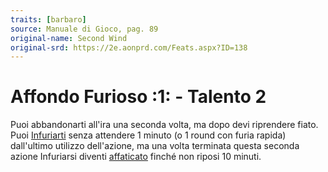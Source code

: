 ```yaml
---
traits: [barbaro]
source: Manuale di Gioco, pag. 89
original-name: Second Wind
original-srd: https://2e.aonprd.com/Feats.aspx?ID=138
---
```


# Affondo Furioso :1: - Talento 2

Puoi abbandonarti all'ira una seconda volta, ma dopo devi riprendere fiato. Puoi
[Infuriarti](/azioni/classe/infuriarsi) senza attendere 1 minuto (o 1 round con
furia rapida) dall'ultimo utilizzo dell'azione, ma una volta terminata questa
seconda azione Infuriarsi diventi [affaticato](/condizioni/affaticato) finché
non riposi 10 minuti.
